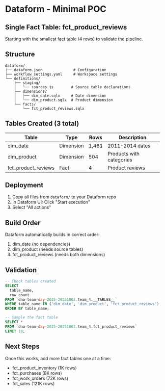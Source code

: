 # Dataform - Minimal POC

## Single Fact Table: fct_product_reviews

Starting with the smallest fact table (4 rows) to validate the pipeline.

## Structure

```
dataform/
├── dataform.json              # Configuration
├── workflow_settings.yaml     # Workspace settings
└── definitions/
    ├── staging/
    │   └── sources.js        # Source table declarations
    ├── dimensions/
    │   ├── dim_date.sqlx     # Date dimension
    │   └── dim_product.sqlx  # Product dimension
    └── facts/
        └── fct_product_reviews.sqlx
```

## Tables Created (3 total)

| Table | Type | Rows | Description |
|-------|------|------|-------------|
| dim_date | Dimension | 1,461 | 2011-2014 dates |
| dim_product | Dimension | 504 | Products with categories |
| fct_product_reviews | Fact | 4 | Product reviews |

## Deployment

1. Copy all files from `dataform/` to your Dataform repo
2. In Dataform UI: Click "Start execution"
3. Select "All actions"

## Build Order

Dataform automatically builds in correct order:
1. dim_date (no dependencies)
2. dim_product (needs source tables)
3. fct_product_reviews (needs both dimensions)

## Validation

```sql
-- Check tables created
SELECT 
  table_name,
  row_count
FROM `dna-team-day-2025-20251003.team_4.__TABLES__`
WHERE table_name IN ('dim_date', 'dim_product', 'fct_product_reviews')
ORDER BY table_name;

-- Sample the fact table
SELECT * 
FROM `dna-team-day-2025-20251003.team_4.fct_product_reviews`
LIMIT 10;
```

## Next Steps

Once this works, add more fact tables one at a time:
- fct_product_inventory (1K rows)
- fct_purchases (8K rows)
- fct_work_orders (72K rows)
- fct_sales (121K rows)
